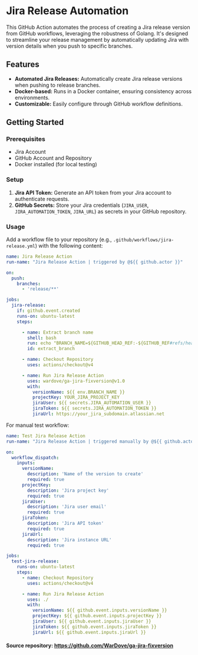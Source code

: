 # Jira Release Automation

This GitHub Action automates the process of creating a Jira release version from GitHub workflows, leveraging the robustness of Golang. It's designed to streamline your release management by automatically updating Jira with version details when you push to specific branches.

## Features

- **Automated Jira Releases:** Automatically create Jira release versions when pushing to release branches.
- **Docker-based:** Runs in a Docker container, ensuring consistency across environments.
- **Customizable:** Easily configure through GitHub workflow definitions.

## Getting Started

### Prerequisites

- Jira Account
- GitHub Account and Repository
- Docker installed (for local testing)

### Setup

1. **Jira API Token:** Generate an API token from your Jira account to authenticate requests.
2. **GitHub Secrets:** Store your Jira credentials (`JIRA_USER`, `JIRA_AUTOMATION_TOKEN`, `JIRA_URL`) as secrets in your GitHub repository.

### Usage

Add a workflow file to your repository (e.g., `.github/workflows/jira-release.yml`) with the following content:

```yaml
name: Jira Release Action
run-name: "Jira Release Action | triggered by @${{ github.actor }}"

on:
  push:
    branches:
      - 'release/**'

jobs:
  jira-release:
    if: github.event.created
    runs-on: ubuntu-latest
    steps:

      - name: Extract branch name
        shell: bash
        run: echo "BRANCH_NAME=${GITHUB_HEAD_REF:-${GITHUB_REF#refs/heads/}}" >> $GITHUB_ENV
        id: extract_branch

      - name: Checkout Repository
        uses: actions/checkout@v4

      - name: Run Jira Release Action
        uses: wardove/ga-jira-fixversion@v1.0
        with:
          versionName: ${{ env.BRANCH_NAME }}
          projectKey: YOUR_JIRA_PROJECT_KEY
          jiraUser: ${{ secrets.JIRA_AUTOMATION_USER }}
          jiraToken: ${{ secrets.JIRA_AUTOMATION_TOKEN }}
          jiraUrl: https://your_jira_subdomain.atlassian.net

```

For manual test workflow:

```yaml
name: Test Jira Release Action
run-name: "Jira Release Action | triggered manually by @${{ github.actor }}"

on:
  workflow_dispatch:
    inputs:
      versionName:
        description: 'Name of the version to create'
        required: true
      projectKey:
        description: 'Jira project key'
        required: true
      jiraUser:
        description: 'Jira user email'
        required: true
      jiraToken:
        description: 'Jira API token'
        required: true
      jiraUrl:
        description: 'Jira instance URL'
        required: true

jobs:
  test-jira-release:
    runs-on: ubuntu-latest
    steps:
      - name: Checkout Repository
        uses: actions/checkout@v4

      - name: Run Jira Release Action
        uses: ./
        with:
          versionName: ${{ github.event.inputs.versionName }}
          projectKey: ${{ github.event.inputs.projectKey }}
          jiraUser: ${{ github.event.inputs.jiraUser }}
          jiraToken: ${{ github.event.inputs.jiraToken }}
          jiraUrl: ${{ github.event.inputs.jiraUrl }}

```

#### Source repository: https://github.com/WarDove/ga-jira-fixversion
